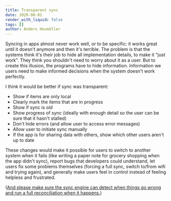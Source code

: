 ```yaml
---
title: Transparent sync
date: 2020-08-01
render_with_liquid: false
tags: []
author: Anders Hovmöller
---
```


Syncing in apps almost never work well, or to be specific: it works great until it doesn't anymore and then it's terrible. The problem is that the systems think it's their job to hide all implementation details, to make it "just work". They think you shouldn't need to worry about it as a user. But to create this illusion, the programs have to hide information. Information we users need to make informed decisions when the system doesn't work perfectly.

I think it would be better if sync was transparent:

- Show if items are only local
- Clearly mark the items that are in progress 
- Show if sync is old
- Show progress of sync (ideally with enough detail so the user can be sure that it hasn't stalled)
- Don't hide errors (and allow user to access error messages)
- Allow user to initiate sync manually
- If the app is for sharing data with others, show which other users aren't up to date

These changes would make it possible for users to switch to another system when it fails (like writing a paper note for grocery shopping when the app didn't sync), report bugs that developers could understand, let users fix some problems themselves (forcing a full sync, switch to/from wifi and trying again), and generally make users feel in control instead of feeling helpless and frustrated. 

([And please make sure the sync engine can detect when things go wrong and run a full reconciliation when it happens.](https://kodare.net/2019/10/17/when_dry_fails.html))
